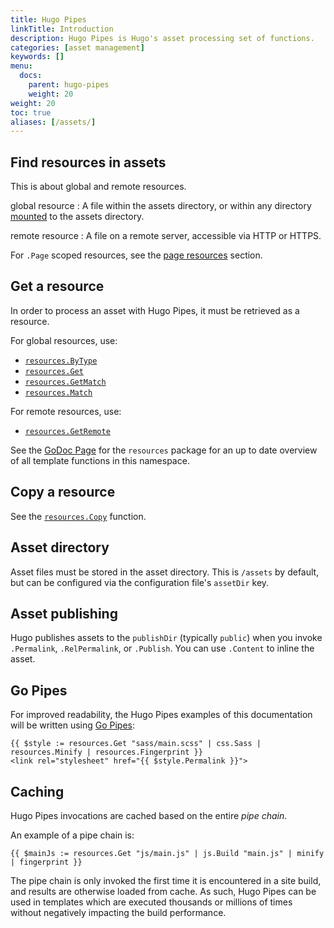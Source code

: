 ```yaml
---
title: Hugo Pipes
linkTitle: Introduction
description: Hugo Pipes is Hugo's asset processing set of functions.
categories: [asset management]
keywords: []
menu:
  docs:
    parent: hugo-pipes
    weight: 20
weight: 20
toc: true
aliases: [/assets/]
---
```


## Find resources in assets

This is about global and remote resources.

global resource
: A file within the assets directory, or within any directory [mounted] to the assets directory.

remote resource
: A file on a remote server, accessible via HTTP or HTTPS.

For `.Page` scoped resources, see the [page resources] section.

[mounted]: /hugo-modules/configuration/#module-configuration-mounts
[page resources]: /content-management/page-resources/

## Get a resource

In order to process an asset with Hugo Pipes, it must be retrieved as a resource.

For global resources, use:

- [`resources.ByType`](/functions/resources/bytype/)
- [`resources.Get`](/functions/resources/get/)
- [`resources.GetMatch`](/functions/resources/getmatch/)
- [`resources.Match`](/functions/resources/match/)

For remote resources, use:

- [`resources.GetRemote`](/functions/resources/getremote/)

See the [GoDoc Page](https://pkg.go.dev/github.com/gohugoio/hugo/tpl/resources) for the `resources` package for an up to date overview of all template functions in this namespace.

## Copy a resource

See the [`resources.Copy`](/functions/resources/copy/) function.

## Asset directory

Asset files must be stored in the asset directory. This is `/assets` by default, but can be configured via the configuration file's `assetDir` key.

## Asset publishing

Hugo publishes assets to the `publishDir` (typically `public`) when you invoke `.Permalink`, `.RelPermalink`, or `.Publish`. You can use `.Content` to inline the asset.

## Go Pipes

For improved readability, the Hugo Pipes examples of this documentation will be written using [Go Pipes](/templates/introduction/#pipes):

```go-html-template
{{ $style := resources.Get "sass/main.scss" | css.Sass | resources.Minify | resources.Fingerprint }}
<link rel="stylesheet" href="{{ $style.Permalink }}">
```

## Caching

Hugo Pipes invocations are cached based on the entire *pipe chain*.

An example of a pipe chain is:

```go-html-template
{{ $mainJs := resources.Get "js/main.js" | js.Build "main.js" | minify | fingerprint }}
```

The pipe chain is only invoked the first time it is encountered in a site build, and results are otherwise loaded from cache. As such, Hugo Pipes can be used in templates which are executed thousands or millions of times without negatively impacting the build performance.
